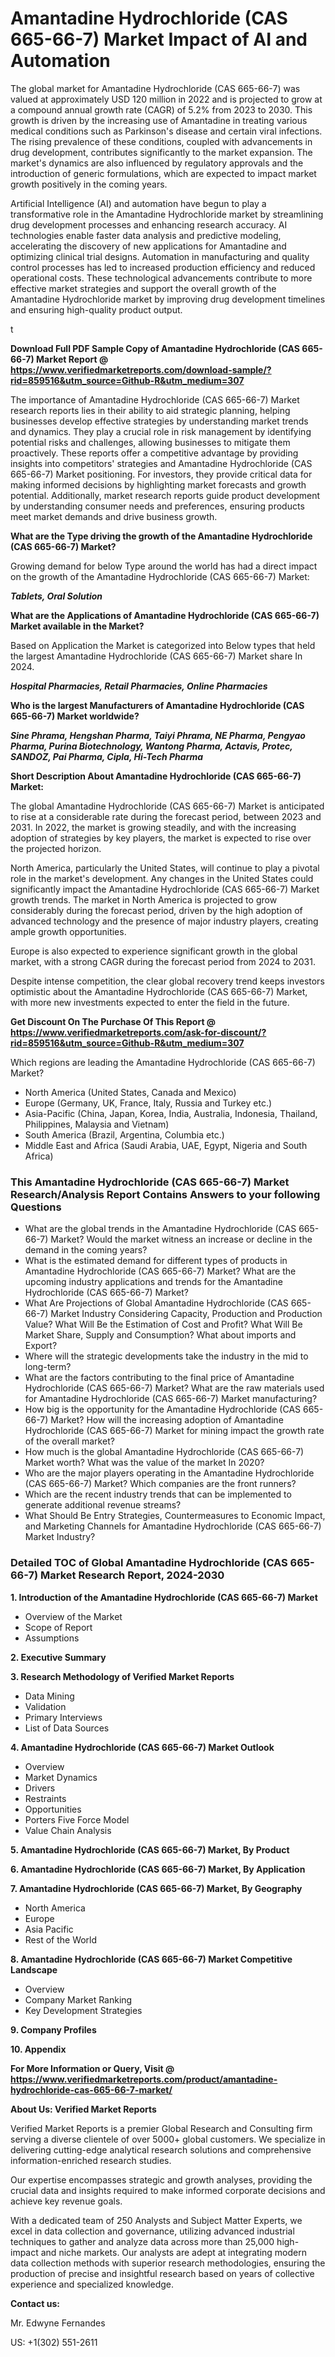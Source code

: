 <meta name="title" content="Global Amantadine Hydrochloride (CAS 665-66-7) Market Impact of AI and Automation"><meta name="description" content="The global market for Amantadine Hydrochloride (CAS 665-66-7) was valued at approximately USD 120 million in 2022 and is projected to grow at a compound annual growth "><meta name="title" content="Amantadine Hydrochloride (CAS 665-66-7) Market Size, Share, Scope, Trends, Growth, Opportunities, Analysis, Forecast"><h1>Amantadine Hydrochloride (CAS 665-66-7) Market Impact of AI and Automation</h1><p>The global market for Amantadine Hydrochloride (CAS 665-66-7) was valued at approximately USD 120 million in 2022 and is projected to grow at a compound annual growth rate (CAGR) of 5.2% from 2023 to 2030. This growth is driven by the increasing use of Amantadine in treating various medical conditions such as Parkinson's disease and certain viral infections. The rising prevalence of these conditions, coupled with advancements in drug development, contributes significantly to the market expansion. The market's dynamics are also influenced by regulatory approvals and the introduction of generic formulations, which are expected to impact market growth positively in the coming years.</p><p>Artificial Intelligence (AI) and automation have begun to play a transformative role in the Amantadine Hydrochloride market by streamlining drug development processes and enhancing research accuracy. AI technologies enable faster data analysis and predictive modeling, accelerating the discovery of new applications for Amantadine and optimizing clinical trial designs. Automation in manufacturing and quality control processes has led to increased production efficiency and reduced operational costs. These technological advancements contribute to more effective market strategies and support the overall growth of the Amantadine Hydrochloride market by improving drug development timelines and ensuring high-quality product output.</p>t</p><p id="" class=""><strong>Download Full PDF Sample Copy of Amantadine Hydrochloride (CAS 665-66-7) Market Report @ <a href="https://www.verifiedmarketreports.com/download-sample/?rid=859516&utm_source=Github-R&utm_medium=307" target="_blank">https://www.verifiedmarketreports.com/download-sample/?rid=859516&utm_source=Github-R&utm_medium=307</a></strong></p><p>The importance of&nbsp;Amantadine Hydrochloride (CAS 665-66-7) Market research reports lies in their ability to aid strategic planning, helping businesses develop effective strategies by understanding market trends and dynamics. They play a crucial role in risk management by identifying potential risks and challenges, allowing businesses to mitigate them proactively. These reports offer a competitive advantage by providing insights into competitors' strategies and Amantadine Hydrochloride (CAS 665-66-7) Market positioning. For investors, they provide critical data for making informed decisions by highlighting market forecasts and growth potential. Additionally, market research reports guide product development by understanding consumer needs and preferences, ensuring products meet market demands and drive business growth.</p><p><strong>What are the&nbsp;Type driving the growth of the Amantadine Hydrochloride (CAS 665-66-7) Market?</strong></p><p id="" class="">Growing demand for below Type around the world has had a direct impact on the growth of the Amantadine Hydrochloride (CAS 665-66-7) Market:</p><em><strong>Tablets, Oral Solution</strong></em></p><strong>What are the&nbsp;Applications&nbsp;of Amantadine Hydrochloride (CAS 665-66-7) Market available in the Market?</strong></p><p id="" class="">Based on Application the Market is categorized into Below types that held the largest Amantadine Hydrochloride (CAS 665-66-7) Market share In 2024.</p><em><strong>Hospital Pharmacies, Retail Pharmacies, Online Pharmacies</strong></em></p><strong>Who is the largest Manufacturers of Amantadine Hydrochloride (CAS 665-66-7) Market worldwide?</strong></p><p><em><strong>Sine Phrama, Hengshan Pharma, Taiyi Phrama, NE Pharma, Pengyao Pharma, Purina Biotechnology, Wantong Pharma, Actavis, Protec, SANDOZ, Pai Pharma, Cipla, Hi-Tech Pharma</strong></em></p><p id="" class=""><strong>Short Description About Amantadine Hydrochloride (CAS 665-66-7) Market:</strong></p><p>The global Amantadine Hydrochloride (CAS 665-66-7) Market is anticipated to rise at a considerable rate during the forecast period, between 2023 and 2031. In 2022, the market is growing steadily, and with the increasing adoption of strategies by key players, the market is expected to rise over the projected horizon.</p><p>North America, particularly the United States, will continue to play a pivotal role in the market's development. Any changes in the United States could significantly impact the Amantadine Hydrochloride (CAS 665-66-7) Market growth trends. The market in North America is projected to grow considerably during the forecast period, driven by the high adoption of advanced technology and the presence of major industry players, creating ample growth opportunities.</p><p>Europe is also expected to experience significant growth in the global market, with a strong CAGR during the forecast period from 2024 to 2031.</p><p>Despite intense competition, the clear global recovery trend keeps investors optimistic about the Amantadine Hydrochloride (CAS 665-66-7) Market, with more new investments expected to enter the field in the future.</p><p id="" class=""><strong>Get Discount On The Purchase Of This Report @ <a href="https://www.verifiedmarketreports.com/ask-for-discount/?rid=859516&utm_source=Github-R&utm_medium=307" target="_blank">https://www.verifiedmarketreports.com/ask-for-discount/?rid=859516&utm_source=Github-R&utm_medium=307</a></strong></p>Which regions are leading the Amantadine Hydrochloride (CAS 665-66-7) Market?</p><ul><li>North America (United States, Canada and Mexico)</li><li>Europe (Germany, UK, France, Italy, Russia and Turkey etc.)</li><li>Asia-Pacific (China, Japan, Korea, India, Australia, Indonesia, Thailand, Philippines, Malaysia and Vietnam)</li><li>South America (Brazil, Argentina, Columbia etc.)</li><li>Middle East and Africa (Saudi Arabia, UAE, Egypt, Nigeria and South Africa)</li></ul><h3 id="" class="">This Amantadine Hydrochloride (CAS 665-66-7) Market Research/Analysis Report Contains Answers to your following Questions</h3><ul><li>What are the global trends in the Amantadine Hydrochloride (CAS 665-66-7) Market? Would the market witness an increase or decline in the demand in the coming years?</li><li>What is the estimated demand for different types of products in Amantadine Hydrochloride (CAS 665-66-7) Market? What are the upcoming industry applications and trends for the Amantadine Hydrochloride (CAS 665-66-7) Market?</li><li>What Are Projections of Global Amantadine Hydrochloride (CAS 665-66-7) Market Industry Considering Capacity, Production and Production Value? What Will Be the Estimation of Cost and Profit? What Will Be Market Share, Supply and Consumption? What about imports and Export?</li><li>Where will the strategic developments take the industry in the mid to long-term?</li><li>What are the factors contributing to the final price of Amantadine Hydrochloride (CAS 665-66-7) Market? What are the raw materials used for Amantadine Hydrochloride (CAS 665-66-7) Market manufacturing?</li><li>How big is the opportunity for the Amantadine Hydrochloride (CAS 665-66-7) Market? How will the increasing adoption of Amantadine Hydrochloride (CAS 665-66-7) Market for mining impact the growth rate of the overall market?</li><li>How much is the global Amantadine Hydrochloride (CAS 665-66-7) Market worth? What was the value of the market In 2020?</li><li>Who are the major players operating in the Amantadine Hydrochloride (CAS 665-66-7) Market? Which companies are the front runners?</li><li>Which are the recent industry trends that can be implemented to generate additional revenue streams?</li><li>What Should Be Entry Strategies, Countermeasures to Economic Impact, and Marketing Channels for Amantadine Hydrochloride (CAS 665-66-7) Market Industry?</li></ul><h3 id="" class="">Detailed TOC of Global Amantadine Hydrochloride (CAS 665-66-7) Market Research Report, 2024-2030</h3><p id="" class=""><strong>1. Introduction of the Amantadine Hydrochloride (CAS 665-66-7) Market</strong></p><ul><li>Overview of the Market</li><li>Scope of Report</li><li>Assumptions</li></ul><p id="" class=""><strong>2. Executive Summary</strong></p><p id="" class=""><strong>3. Research Methodology of Verified Market Reports</strong></p><ul><li>Data Mining</li><li>Validation</li><li>Primary Interviews</li><li>List of Data Sources</li></ul><p id="" class=""><strong>4. Amantadine Hydrochloride (CAS 665-66-7) Market Outlook</strong></p><ul><li>Overview</li><li>Market Dynamics</li><li>Drivers</li><li>Restraints</li><li>Opportunities</li><li>Porters Five Force Model</li><li>Value Chain Analysis</li></ul><p id="" class=""><strong>5. Amantadine Hydrochloride (CAS 665-66-7) Market, By Product</strong></p><p id="" class=""><strong>6. Amantadine Hydrochloride (CAS 665-66-7) Market, By Application</strong></p><p id="" class=""><strong>7. Amantadine Hydrochloride (CAS 665-66-7) Market, By Geography</strong></p><ul><li>North America</li><li>Europe</li><li>Asia Pacific</li><li>Rest of the World</li></ul><p id="" class=""><strong>8. Amantadine Hydrochloride (CAS 665-66-7) Market Competitive Landscape</strong></p><ul><li>Overview</li><li>Company Market Ranking</li><li>Key Development Strategies</li></ul><p id="" class=""><strong>9. Company Profiles</strong></p><p id="" class=""><strong>10. Appendix</strong></p><p id="" class=""><strong>For More Information or Query, Visit @ <a href="https://www.verifiedmarketreports.com/product/amantadine-hydrochloride-cas-665-66-7-market/" target="_blank">https://www.verifiedmarketreports.com/product/amantadine-hydrochloride-cas-665-66-7-market/</a></strong></p><p id="" class=""><strong>About Us: Verified Market Reports</strong></p><p id="" class="">Verified Market Reports is a premier Global Research and Consulting firm serving a diverse clientele of over 5000+ global customers. We specialize in delivering cutting-edge analytical research solutions and comprehensive information-enriched research studies.</p><p id="" class="">Our expertise encompasses strategic and growth analyses, providing the crucial data and insights required to make informed corporate decisions and achieve key revenue goals.</p><p id="" class="">With a dedicated team of 250 Analysts and Subject Matter Experts, we excel in data collection and governance, utilizing advanced industrial techniques to gather and analyze data across more than 25,000 high-impact and niche markets. Our analysts are adept at integrating modern data collection methods with superior research methodologies, ensuring the production of precise and insightful research based on years of collective experience and specialized knowledge.</p><p id="" class=""><strong>Contact us:</strong></p><p id="" class="">Mr. Edwyne Fernandes</p><p id="" class="">US: +1(302) 551-2611</p>